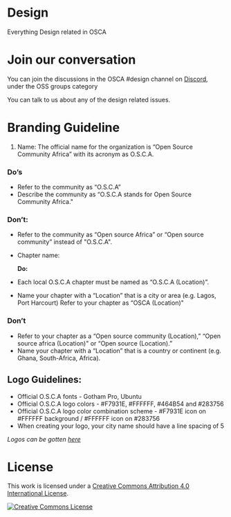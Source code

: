 
# Design
Everything Design related in OSCA

# Join our conversation
You can join the discussions in the OSCA #design channel on <a rel="Discord" href="https://discord.gg/8STPZzN">Discord</a>, under the OSS groups category 

You can talk to us about any of the design related issues.


# Branding Guideline
1. Name: The official name for the organization is “Open Source Community Africa” with its acronym as O.S.C.A.

### Do’s

* Refer to the community as “O.S.C.A”
* Describe the community as “O.S.C.A stands for Open Source Community Africa."

### Don’t:

* Refer to the community as “Open source Africa” or “Open source community” instead of "O.S.C.A".
* Chapter name:

  **Do:**

* Each local O.S.C.A chapter must be named as “O.S.C.A \(Location\)”.
* Name your chapter with a “Location” that is a city or area \(e.g. Lagos, Port Harcourt\) Refer to your chapter as “OSCA \(Location\)"

### Don’t

* Refer to your chapter as a “Open source community \(Location\),” “Open source africa \(Location\)" or “Open source \(Location\).”
* Name your chapter with a “Location” that is a country or continent \(e.g. Ghana, South-Africa, Africa\).

## Logo Guidelines:

* Official O.S.C.A fonts - Gotham Pro, Ubuntu
* Official O.S.C.A logo colors - \#F7931E, \#FFFFFF, \#464B54 and \#283756
* Official O.S.C.A logo color combination scheme - #F7931E icon on #FFFFFF background / #FFFFFF icon on #283756
* When creating your logo, your city name should have a line spacing of 5

_Logos can be gotten_ [_here_](https://github.com/oscafrica/Design/tree/master/OSCA%20Assets/Logo_PNG:SVG)



# License

This work is licensed under 
a <a rel="license" href="http://creativecommons.org/licenses/by/4.0/">Creative Commons Attribution 4.0 International License</a>.

<a rel="license" href="http://creativecommons.org/licenses/by/4.0/"><img alt="Creative Commons License" style="border-width:0" src="https://i.creativecommons.org/l/by/4.0/88x31.png" /></a>
